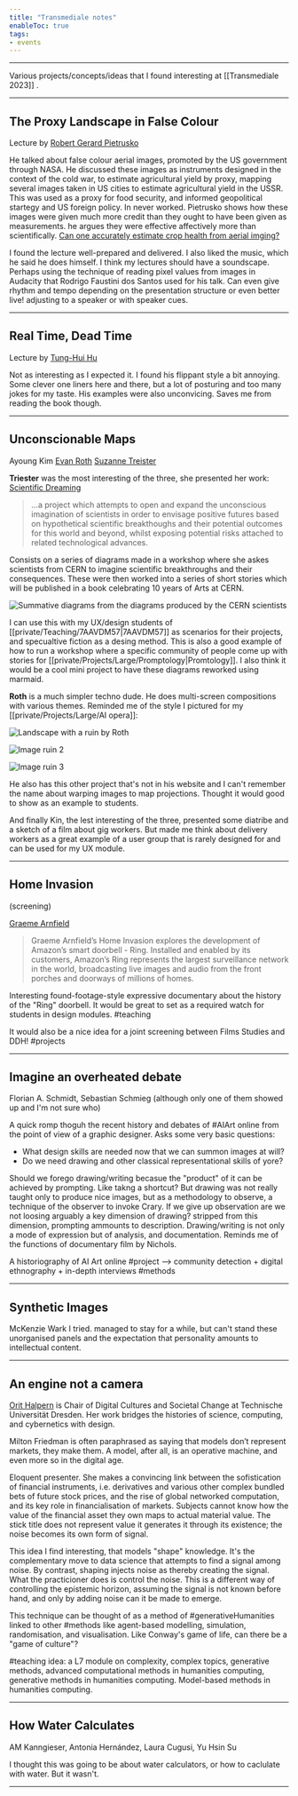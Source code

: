 ```yaml
---
title: "Transmediale notes"
enableToc: true
tags:
- events
---
```

---

Various projects/concepts/ideas that I found interesting at [[Transmediale 2023]] .

---

## The Proxy Landscape in False Colour
Lecture by [Robert Gerard Pietrusko](https://www.design.upenn.edu/people/robert-gerard-pietrusko)

He talked about false colour aerial images, promoted by the US government through NASA. He discussed these images as instruments designed in the context of the cold war, to estimate agricultural yield by proxy, mapping several images taken in US cities to estimate agricultural yield in the USSR. This was used as a proxy for food security, and informed geopolitical startegy and US foreign policy. In never worked. Pietrusko shows how these images were given much more credit than they ought to have been given as measurements. he argues they were effective affectively more than scientifically.
[Can one accurately estimate crop health from aerial imging?](https://doi.org/10.1016/B978-0-444-63977-6.00018-3)

I found the lecture well-prepared and delivered. I also liked the music, which he said he does himself. I think my lectures should have a soundscape. Perhaps using the technique of reading pixel values from images in Audacity that Rodrigo Faustini dos Santos used for his talk. Can even give rhythm and tempo depending on the presentation structure or even better live! adjusting to a speaker or with speaker cues.

---

## Real Time, Dead Time
Lecture by [Tung-Hui Hu](https://www.tunghui.hu/about)

Not as interesting as I expected it. I found his flippant style a bit annoying. Some clever one liners here and there, but a lot of posturing and too many jokes for my taste. His examples were also unconvicing. Saves me from reading the book though.

---

## Unconscionable Maps
Ayoung Kim 
[Evan Roth](http://www.evan-roth.com) 
[Suzanne Treister](https://en.wikipedia.org/wiki/Suzanne_Treister)

**Triester** was the most interesting of the three, she presented her work: [Scientific Dreaming](https://en.wikipedia.org/wiki/Suzanne_Treister)

>...a project which attempts to open and expand the unconscious imagination of scientists in order to envisage positive futures based on hypothetical scientific breakthoughs and their potential outcomes for this world and beyond, whilst exposing potential risks attached to related technological advances.

Consists on a series of diagrams made in a workshop where she askes scientists from CERN to imagine scientific breakthroughs and their consequences. These were then worked into a series of short stories which will be published in a book celebrating 10 years of Arts at CERN.

![Summative diagrams from the diagrams produced by the CERN scientists](http://www.suzannetreister.net/ScientificDreaming/Images/Diagrams/CERNSCIFI_SciBreakthroughs.jpg)

I can use this with my UX/design students of [[private/Teaching/7AAVDM57|7AAVDM57]] as scenarios for their projects, and specualtive fiction as a desing method.
This is also a good example of how to run a workshop where a specific community of people come up with stories for [[private/Projects/Large/Promptology|Promtology]].
I also think it would be a cool mini project to have these diagrams reworked using marmaid.

**Roth** is a much simpler techno dude. He does multi-screen compositions with various themes. Reminded me of the style I pictured for my [[private/Projects/Large/AI opera]]:

![Landscape with a ruin by Roth](http://www.evan-roth.com/photos/data/vothiii/installation-views/web/Landscape%20with%20a%20Ruin%20-%20voyez-vous%20(vinciane%20lebrun-verguethen)%20-9783-landscape.jpg)

![Image ruin 2](http://www.evan-roth.com/photos/data/vothiii/installation-views/web/Landscape%20with%20a%20Ruin%20-%20voyez-vous%20(vinciane%20lebrun-verguethen)%20-9860.jpg)

![Image ruin 3](http://www.evan-roth.com/photos/data/vothiii/installation-views/web/_J6A6265.JPG)

He also has this other project that's not in his website and I can't remember the name about warping images to map projections. Thought it would good to show as an example to students.

And finally Kin, the lest interesting of the three, presented some diatribe and a sketch of a film about gig workers. But made me think about delivery workers as a great example of a user group that is rarely designed for and can be used for my UX module.

---
## Home Invasion
(screening)

[Graeme Arnfield](https://www.graemearnfield.com/)

>Graeme Arnfield’s Home Invasion explores the development of Amazon’s smart doorbell - Ring. Installed and enabled by its customers, Amazon’s Ring represents the largest surveillance network in the world, broadcasting live images and audio from the front porches and doorways of millions of homes.

Interesting found-footage-style expressive documentary about the history of the "Ring" doorbell. It would be great to set as a required watch for students in design modules. #teaching 

It would also be a nice idea for a joint screening between Films Studies and DDH! #projects

---

## Imagine an overheated debate

Florian A. Schmidt, Sebastian Schmieg (although only one of them showed up and I'm not sure who)

A quick romp thoguh the recent history and debates of #AIArt online from the point of view of a graphic designer. Asks some very basic questions:

- What design skills are needed now that we can summon images at will?
- Do we need drawing and other classical representational skills of yore?

Should we forego drawing/writing becasue the "product" of it can be achieved by prompting. Like takng a shortcut? But drawing was not really taught only to produce nice images, but as a methodology to observe, a technique of the observer to invoke Crary. If we give up observation are we not loosing arguably a key dimension of drawing? stripped from this dimension, prompting ammounts to description. 
Drawing/writing is not only a mode of expression but of analysis, and documentation. Reminds me of the functions of documentary film by Nichols.

A historiography of AI Art online #project --> community detection + digital ethnography + in-depth interviews #methods 

---

## Synthetic Images

McKenzie Wark
I tried. managed to stay for a while, but can't stand these unorganised panels and the expectation that personality amounts to intellectual content.

---

## An engine not a camera

[Orit Halpern](https://orithalpern.net/) is Chair of Digital Cultures and Societal Change at Technische Universität Dresden. Her work bridges the histories of science, computing, and cybernetics with design.

Milton Friedman is often paraphrased as saying that models don’t represent markets, they make them. A model, after all, is an operative machine, and even more so in the digital age.

Eloquent presenter. She makes a convincing link between the sofistication of financial instruments, i.e. derivatives and various other complex bundled bets of future stock prices, and the rise of global networked computation, and its key role in financialisation of markets. Subjects cannot know how the value of the financial asset they own maps to actual material value. The stick title does not represent value it generates it through its existence; the noise becomes its own form of signal.

This idea I find interesting, that models "shape" knowledge. It's the complementary move to data science that attempts to find a signal among noise. By contrast, shaping injects noise as thereby creating the signal. What the practicioner does is control the noise. This is a different way of controlling the epistemic horizon, assuming the signal is not known before hand, and only by adding noise can it be made to emerge.

This technique can be thought of as a method of #generativeHumanities linked to other #methods like agent-based modelling, simulation, randomisation, and visualisation. Like Conway's game of life, can there be a "game of culture"? 

#teaching idea: a L7 module on complexity, complex topics, generative methods, advanced computational methods in humanities computing, generative methods in humanities computing. Model-based methods in humanities computing.

---

## How Water Calculates

AM Kanngieser, Antonia Hernández, Laura Cugusi, Yu Hsin Su

I thought this was going to be about water calculators, or how to caclulate with water.
But it wasn't.

---



